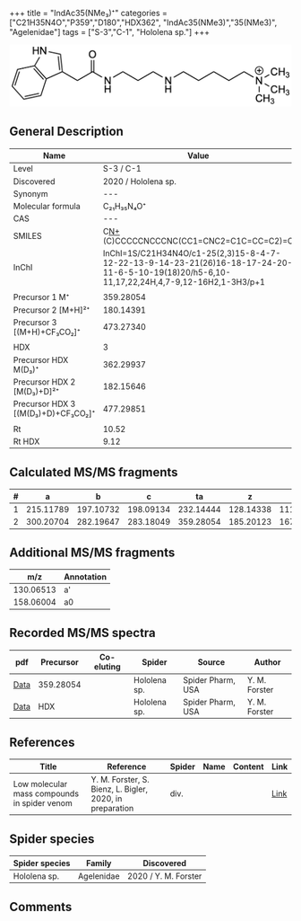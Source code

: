 +++
title = "IndAc35(NMe₃)⁺"
categories = ["C21H35N4O","P359","D180","HDX362",
"IndAc35(NMe3)","35(NMe3)",
"Agelenidae"]
tags = ["S-3","C-1",
"Hololena sp."]
+++

![](/img/IndAc35(NMe3).png)

## General Description

| Name                       | Value              |
|----------------------------|--------------------|
| Level                      | S-3 / C-1          |
| Discovered                 | 2020 / Hololena sp. |
| Synonym                    | ---                |
| Molecular formula          | C₂₁H₃₅N₄O⁺                   |
| CAS                        | ---                |
| SMILES | C[N+](C)(C)CCCCCNCCCNC(CC1=CNC2=C1C=CC=C2)=O  |
| InChI  | InChI=1S/C21H34N4O/c1-25(2,3)15-8-4-7-12-22-13-9-14-23-21(26)16-18-17-24-20-11-6-5-10-19(18)20/h5-6,10-11,17,22,24H,4,7-9,12-16H2,1-3H3/p+1  |
|                            |                    |
| Precursor 1  M⁺         | 359.28054                   |
| Precursor 2 [M+H]²⁺       | 180.14391                   |
| Precursor 3 [(M+H)+CF₃CO₂]⁺               | 473.27340                   |
|                            |                    |
| HDX                        | 3                   |
| Precursor HDX    M(D₃)⁺   | 362.29937                   |
| Precursor HDX 2 [M(D₃)+D]²⁺ | 182.15646                   |
| Precursor HDX 3 [(M(D₃)+D)+CF₃CO₂]⁺           | 477.29851                   |
|                            |                    |
| Rt                         | 10.52                   |
| Rt HDX                     | 9.12                   |

## Calculated MS/MS fragments

| # | a         | b         | c         | ta        | z         | y         | tz        |
|---|-----------|-----------|-----------|-----------|-----------|-----------|-----------|
| 1 | 215.11789 | 197.10732 | 198.09134 | 232.14444 | 128.14338 | 111.11683 | 146.17775 |
| 2 | 300.20704 | 282.19647 | 283.18049 | 359.28054 | 185.20123 | 167.16685 | 203.23560 |

## Additional MS/MS fragments

| m/z | Annotation |
|-----|------------|
| 130.06513 | a'         |
| 158.06004 | a0         |

## Recorded MS/MS spectra

| pdf                                             | Precursor | Co-eluting | Spider      | Source                       | Author        |
|-------------------------------------------------|-----------|------------|-------------|------------------------------|---------------|
| [Data](/pdf/Hololena-sp/359_IndAc35(NMe3)_Ho-sp.pdf) | 359.28054 |           | Hololena sp. | Spider Pharm, USA | Y. M. Forster |
| [Data](/pdf/Hololena-sp/359_IndAc35(NMe3)_Ho-sp_HDX.pdf) | HDX |           | Hololena sp. | Spider Pharm, USA | Y. M. Forster |


## References

| Title | Reference | Spider | Name | Content | Link |
|-------|-----------|--------|------|---------|------|
| Low molecular mass compounds in spider venom      | Y. M. Forster, S. Bienz, L. Bigler, 2020, in preparation          | div.       |   |   | [Link](unknown) |

## Spider species

| Spider species     | Family     | Discovered           |
|--------------------|------------|----------------------|
| Hololena sp.       | Agelenidae | 2020 / Y. M. Forster |


## Comments